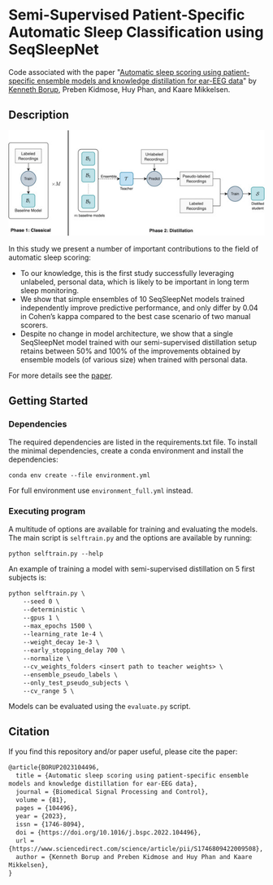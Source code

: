# Semi-Supervised Patient-Specific Automatic Sleep Classification using SeqSleepNet

Code associated with the paper "[Automatic sleep scoring using patient-specific ensemble models and knowledge distillation for ear-EEG data](https://www.sciencedirect.com/science/article/pii/S1746809422009508)" by [Kenneth Borup](https://github.com/Kennethborup), Preben Kidmose, Huy Phan, and Kaare Mikkelsen.

## Description

<img src="figures/method.jpg"  width="600">

In this study we present a number of important contributions to the field of automatic sleep scoring:
- To our knowledge, this is the first study successfully leveraging unlabeled, personal data, which is likely to be important in long term sleep monitoring.
- We show that simple ensembles of 10 SeqSleepNet models trained independently improve predictive performance, and only differ by 0.04 in Cohen’s kappa compared to the best case scenario of two manual scorers.
- Despite no change in model architecture, we show that a single SeqSleepNet model trained with our semi-supervised distillation setup retains between 50% and 100% of the improvements obtained by ensemble models (of various size) when trained with personal data.

For more details see the [paper](https://www.sciencedirect.com/science/article/pii/S1746809422009508).

## Getting Started

### Dependencies

The required dependencies are listed in the requirements.txt file. To install the minimal dependencies, create a conda environment and install the dependencies:
```{bash}
conda env create --file environment.yml
```
For full environment use `environment_full.yml` instead.

### Executing program

A multitude of options are available for training and evaluating the models. The main script is `selftrain.py` and the options are available by running:
```{bash}
python selftrain.py --help  
```
An example of training a model with semi-supervised distillation on 5 first subjects is:
```{bash}
python selftrain.py \
    --seed 0 \
    --deterministic \
    --gpus 1 \
    --max_epochs 1500 \
    --learning_rate 1e-4 \
    --weight_decay 1e-3 \
    --early_stopping_delay 700 \
    --normalize \
    --cv_weights_folders <insert path to teacher weights> \
    --ensemble_pseudo_labels \
    --only_test_pseudo_subjects \
    --cv_range 5 \
```

Models can be evaluated using the `evaluate.py` script.

## Citation
If you find this repository and/or paper useful, please cite the paper:
```
@article{BORUP2023104496,
  title = {Automatic sleep scoring using patient-specific ensemble models and knowledge distillation for ear-EEG data},
  journal = {Biomedical Signal Processing and Control},
  volume = {81},
  pages = {104496},
  year = {2023},
  issn = {1746-8094},
  doi = {https://doi.org/10.1016/j.bspc.2022.104496},
  url = {https://www.sciencedirect.com/science/article/pii/S1746809422009508},
  author = {Kenneth Borup and Preben Kidmose and Huy Phan and Kaare Mikkelsen},
}
```